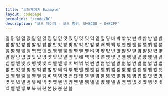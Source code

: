 ```yaml
---
title: "코드페이지 Example"
layout: codepage
permalink: "/code/BC"
description: "코드 페이지 - 코드 범위: U+BC00 ~ U+BCFF"
---
```


<span class="character">밀</span>
<span class="character">밁</span>
<span class="character">밂</span>
<span class="character">밃</span>
<span class="character">밄</span>
<span class="character">밅</span>
<span class="character">밆</span>
<span class="character">밇</span>
<span class="character">밈</span>
<span class="character">밉</span>
<span class="character">밊</span>
<span class="character">밋</span>
<span class="character">밌</span>
<span class="character">밍</span>
<span class="character">밎</span>
<span class="character">및</span>
<span class="character">밐</span>
<span class="character">밑</span>
<span class="character">밒</span>
<span class="character">밓</span>
<span class="character">바</span>
<span class="character">박</span>
<span class="character">밖</span>
<span class="character">밗</span>
<span class="character">반</span>
<span class="character">밙</span>
<span class="character">밚</span>
<span class="character">받</span>
<span class="character">발</span>
<span class="character">밝</span>
<span class="character">밞</span>
<span class="character">밟</span>
<span class="character">밠</span>
<span class="character">밡</span>
<span class="character">밢</span>
<span class="character">밣</span>
<span class="character">밤</span>
<span class="character">밥</span>
<span class="character">밦</span>
<span class="character">밧</span>
<span class="character">밨</span>
<span class="character">방</span>
<span class="character">밪</span>
<span class="character">밫</span>
<span class="character">밬</span>
<span class="character">밭</span>
<span class="character">밮</span>
<span class="character">밯</span>
<span class="character">배</span>
<span class="character">백</span>
<span class="character">밲</span>
<span class="character">밳</span>
<span class="character">밴</span>
<span class="character">밵</span>
<span class="character">밶</span>
<span class="character">밷</span>
<span class="character">밸</span>
<span class="character">밹</span>
<span class="character">밺</span>
<span class="character">밻</span>
<span class="character">밼</span>
<span class="character">밽</span>
<span class="character">밾</span>
<span class="character">밿</span>
<span class="character">뱀</span>
<span class="character">뱁</span>
<span class="character">뱂</span>
<span class="character">뱃</span>
<span class="character">뱄</span>
<span class="character">뱅</span>
<span class="character">뱆</span>
<span class="character">뱇</span>
<span class="character">뱈</span>
<span class="character">뱉</span>
<span class="character">뱊</span>
<span class="character">뱋</span>
<span class="character">뱌</span>
<span class="character">뱍</span>
<span class="character">뱎</span>
<span class="character">뱏</span>
<span class="character">뱐</span>
<span class="character">뱑</span>
<span class="character">뱒</span>
<span class="character">뱓</span>
<span class="character">뱔</span>
<span class="character">뱕</span>
<span class="character">뱖</span>
<span class="character">뱗</span>
<span class="character">뱘</span>
<span class="character">뱙</span>
<span class="character">뱚</span>
<span class="character">뱛</span>
<span class="character">뱜</span>
<span class="character">뱝</span>
<span class="character">뱞</span>
<span class="character">뱟</span>
<span class="character">뱠</span>
<span class="character">뱡</span>
<span class="character">뱢</span>
<span class="character">뱣</span>
<span class="character">뱤</span>
<span class="character">뱥</span>
<span class="character">뱦</span>
<span class="character">뱧</span>
<span class="character">뱨</span>
<span class="character">뱩</span>
<span class="character">뱪</span>
<span class="character">뱫</span>
<span class="character">뱬</span>
<span class="character">뱭</span>
<span class="character">뱮</span>
<span class="character">뱯</span>
<span class="character">뱰</span>
<span class="character">뱱</span>
<span class="character">뱲</span>
<span class="character">뱳</span>
<span class="character">뱴</span>
<span class="character">뱵</span>
<span class="character">뱶</span>
<span class="character">뱷</span>
<span class="character">뱸</span>
<span class="character">뱹</span>
<span class="character">뱺</span>
<span class="character">뱻</span>
<span class="character">뱼</span>
<span class="character">뱽</span>
<span class="character">뱾</span>
<span class="character">뱿</span>
<span class="character">벀</span>
<span class="character">벁</span>
<span class="character">벂</span>
<span class="character">벃</span>
<span class="character">버</span>
<span class="character">벅</span>
<span class="character">벆</span>
<span class="character">벇</span>
<span class="character">번</span>
<span class="character">벉</span>
<span class="character">벊</span>
<span class="character">벋</span>
<span class="character">벌</span>
<span class="character">벍</span>
<span class="character">벎</span>
<span class="character">벏</span>
<span class="character">벐</span>
<span class="character">벑</span>
<span class="character">벒</span>
<span class="character">벓</span>
<span class="character">범</span>
<span class="character">법</span>
<span class="character">벖</span>
<span class="character">벗</span>
<span class="character">벘</span>
<span class="character">벙</span>
<span class="character">벚</span>
<span class="character">벛</span>
<span class="character">벜</span>
<span class="character">벝</span>
<span class="character">벞</span>
<span class="character">벟</span>
<span class="character">베</span>
<span class="character">벡</span>
<span class="character">벢</span>
<span class="character">벣</span>
<span class="character">벤</span>
<span class="character">벥</span>
<span class="character">벦</span>
<span class="character">벧</span>
<span class="character">벨</span>
<span class="character">벩</span>
<span class="character">벪</span>
<span class="character">벫</span>
<span class="character">벬</span>
<span class="character">벭</span>
<span class="character">벮</span>
<span class="character">벯</span>
<span class="character">벰</span>
<span class="character">벱</span>
<span class="character">벲</span>
<span class="character">벳</span>
<span class="character">벴</span>
<span class="character">벵</span>
<span class="character">벶</span>
<span class="character">벷</span>
<span class="character">벸</span>
<span class="character">벹</span>
<span class="character">벺</span>
<span class="character">벻</span>
<span class="character">벼</span>
<span class="character">벽</span>
<span class="character">벾</span>
<span class="character">벿</span>
<span class="character">변</span>
<span class="character">볁</span>
<span class="character">볂</span>
<span class="character">볃</span>
<span class="character">별</span>
<span class="character">볅</span>
<span class="character">볆</span>
<span class="character">볇</span>
<span class="character">볈</span>
<span class="character">볉</span>
<span class="character">볊</span>
<span class="character">볋</span>
<span class="character">볌</span>
<span class="character">볍</span>
<span class="character">볎</span>
<span class="character">볏</span>
<span class="character">볐</span>
<span class="character">병</span>
<span class="character">볒</span>
<span class="character">볓</span>
<span class="character">볔</span>
<span class="character">볕</span>
<span class="character">볖</span>
<span class="character">볗</span>
<span class="character">볘</span>
<span class="character">볙</span>
<span class="character">볚</span>
<span class="character">볛</span>
<span class="character">볜</span>
<span class="character">볝</span>
<span class="character">볞</span>
<span class="character">볟</span>
<span class="character">볠</span>
<span class="character">볡</span>
<span class="character">볢</span>
<span class="character">볣</span>
<span class="character">볤</span>
<span class="character">볥</span>
<span class="character">볦</span>
<span class="character">볧</span>
<span class="character">볨</span>
<span class="character">볩</span>
<span class="character">볪</span>
<span class="character">볫</span>
<span class="character">볬</span>
<span class="character">볭</span>
<span class="character">볮</span>
<span class="character">볯</span>
<span class="character">볰</span>
<span class="character">볱</span>
<span class="character">볲</span>
<span class="character">볳</span>
<span class="character">보</span>
<span class="character">복</span>
<span class="character">볶</span>
<span class="character">볷</span>
<span class="character">본</span>
<span class="character">볹</span>
<span class="character">볺</span>
<span class="character">볻</span>
<span class="character">볼</span>
<span class="code tofu"></span>
<span class="code tofu"></span>
<span class="code tofu"></span>